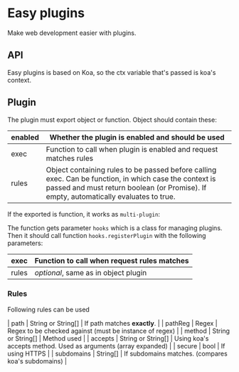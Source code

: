 # Easy plugins

Make web development easier with plugins.

## API

Easy plugins is based on Koa, so the ctx variable that's passed is koa's context.


## Plugin

The plugin must export object or function. Object should contain these:

| enabled | Whether the plugin is enabled and should be used |
| ---- | ---- |
| exec | Function to call when plugin is enabled and request matches rules |
| rules | Object containing rules to be passed before calling exec. Can be function, in which case the context is passed and must return boolean (or Promise<boolean>). If empty, automatically evaluates to true.|

If the exported is function, it works as `multi-plugin`:

The function gets parameter `hooks` which is a class for managing plugins. Then it should call function `hooks.registerPlugin` with the following parameters:

| exec | Function to call when request rules matches |
| ---- | ---- |
| rules | *optional*, same as in object plugin |

### Rules

Following rules can be used

| path | String or String[] | If path matches **exactly**. |
| pathReg | Regex | Regex to be checked against (must be instance of regex) |
| method | String or String[] | Method used |
| accepts | String or String[] | Using koa's accepts method. Used as arguments (array expanded) |
| secure | bool | If using HTTPS |
| subdomains | String[] | If subdomains matches. (compares koa's subdomains) |
